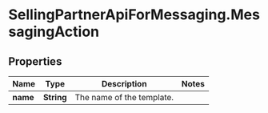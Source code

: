 # SellingPartnerApiForMessaging.MessagingAction

## Properties
Name | Type | Description | Notes
------------ | ------------- | ------------- | -------------
**name** | **String** | The name of the template. | 


